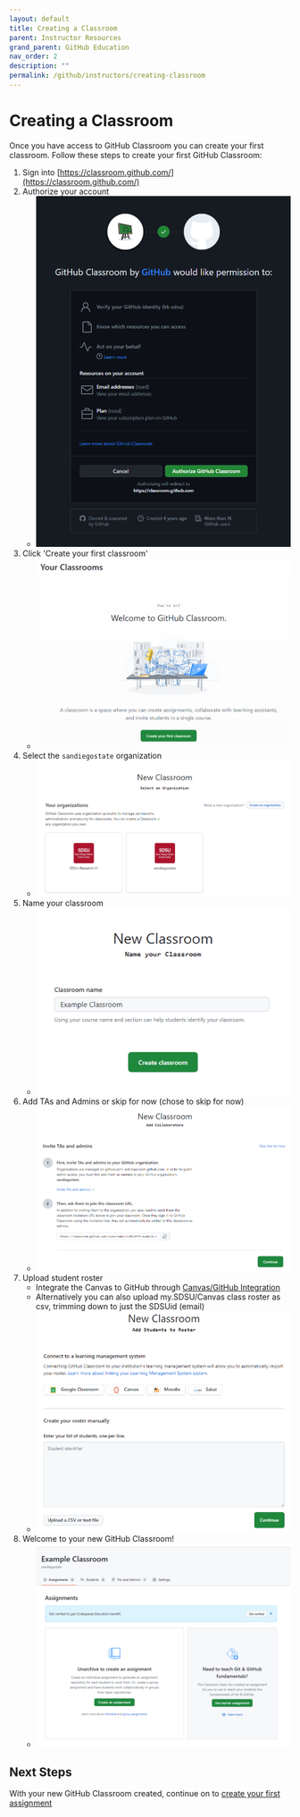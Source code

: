 ```yaml
---
layout: default
title: Creating a Classroom
parent: Instructor Resources
grand_parent: GitHub Education
nav_order: 2
description: ""
permalink: /github/instructors/creating-classroom
---
```


# Creating a Classroom
Once you have access to GitHub Classroom you can create your first classroom. Follow these steps to create your first GitHub Classroom:

1. Sign into [https://classroom.github.com/](https://classroom.github.com/)
1. Authorize your account
    - ![](/images/github/classroom1.png)
1. Click 'Create your first classroom'
    - ![](/images/github/classroom2.png)
1. Select the `sandiegostate` organization
    - ![](/images/github/classroom3.png)
1. Name your classroom
    - ![](/images/github/classroom4.png)
1. Add TAs and Admins or skip for now (chose to skip for now)
    - ![](/images/github/classroom5.png)
1. Upload student roster
    - Integrate the Canvas to GitHub through [Canvas/GitHub Integration](https://sdsu-research-ci.github.io/github/instructors/github-canvas-integration)
    - Alternatively you can also upload my.SDSU/Canvas class roster as csv, trimming down to just the SDSUid (email)
    - ![](/images/github/classroom6.png)
1. Welcome to your new GitHub Classroom!
    - ![](/images/github/classroom7.png)

## Next Steps
With your new GitHub Classroom created, continue on to [create your first assignment](/github/instructors/creating-assignment)
